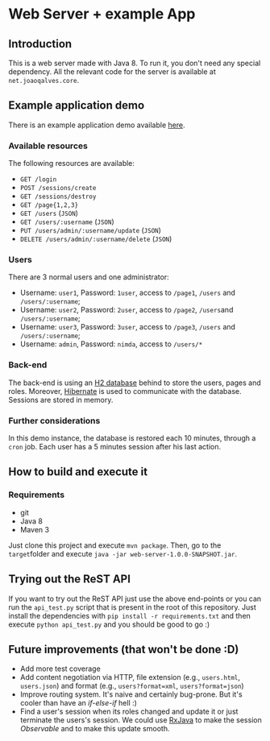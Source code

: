 # Web Server + example App

## Introduction

This is a web server made with Java 8. To run it, you don't need any special dependency. All the relevant code for the server is available at ``net.joaoqalves.core``.

## Example application demo

There is an example application demo available <a href="http://goo.gl/0fnqIV" target="_blank">here</a>.

### Available resources

The following resources are available:

+ ``GET /login``
+ ``POST /sessions/create``
+ ``GET /sessions/destroy``
+ ``GET /page{1,2,3}``
+ ``GET /users`` (``JSON``)
+ ``GET /users/:username`` (``JSON``)
+ ``PUT /users/admin/:username/update`` (``JSON``)
+ ``DELETE /users/admin/:username/delete`` (``JSON``)

### Users

There are 3 normal users and one administrator:

+ Username: ``user1``, Password: ``1user``, access to ``/page1``, ``/users`` and ``/users/:username``;
+ Username: ``user2``, Password: ``2user``, access to ``/page2``, ``/users``and ``/users/:username``;
+ Username: ``user3``, Password: ``3user``, access to ``/page3``, ``/users`` and ``/users/:username``;
+ Username: ``admin``, Password: ``nimda``, access to ``/users/*``

### Back-end

The back-end is using an [H2 database](http://www.h2database.com/html/main.html) behind to store the users, pages and roles. Moreover, [Hibernate](http://hibernate.org/) is used to communicate with the database. Sessions are stored in memory.

### Further considerations

In this demo instance, the database is restored each 10 minutes, through a ``cron`` job. Each user has a 5 minutes session after his last action.

## How to build and execute it

### Requirements

+ git
+ Java 8
+ Maven 3

Just clone this project and execute ``mvn package``. Then, go to the ``target``folder and execute ``java -jar web-server-1.0.0-SNAPSHOT.jar``.

## Trying out the ReST API

If you want to try out the ReST API just use the above end-points or you can run the ``api_test.py`` script that is present in the root of this repository. Just install the dependencies with ``pip install -r requirements.txt`` and then execute ``python api_test.py`` and you should be good to go :)


## Future improvements (that won't be done :D)

+ Add more test coverage
+ Add content negotiation via HTTP, file extension (e.g., ``users.html``, ``users.json``) and format (e.g., ``users?format=xml``, ``users?format=json``)
+ Improve routing system. It's naive and certainly bug-prone. But it's cooler than have an _if-else-if_ hell :)
+ Find a user's session when its roles changed and update it or just terminate the users's session. We could use [RxJava](https://github.com/ReactiveX/RxJava) to make the session _Observable_ and to make this update smooth.

